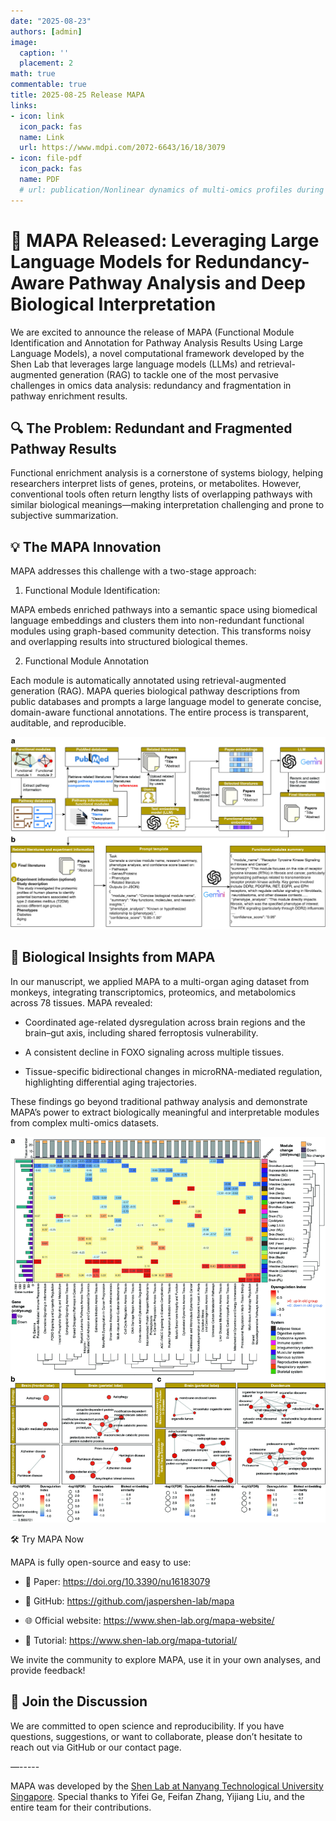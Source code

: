 ```yaml
---
date: "2025-08-23"
authors: [admin]
image:
  caption: ''
  placement: 2
math: true
commentable: true
title: 2025-08-25 Release MAPA
links:
- icon: link
  icon_pack: fas
  name: Link
  url: https://www.mdpi.com/2072-6643/16/18/3079
- icon: file-pdf
  icon_pack: fas
  name: PDF
  # url: publication/Nonlinear dynamics of multi-omics profiles during human aging.pdf
---
```



# 🚀 MAPA Released: Leveraging Large Language Models for Redundancy-Aware Pathway Analysis and Deep Biological Interpretation

We are excited to announce the release of MAPA (Functional Module Identification and Annotation for Pathway Analysis Results Using Large Language Models), a novel computational framework developed by the Shen Lab that leverages large language models (LLMs) and retrieval-augmented generation (RAG) to tackle one of the most pervasive challenges in omics data analysis: redundancy and fragmentation in pathway enrichment results.

## 🔍 The Problem: Redundant and Fragmented Pathway Results

Functional enrichment analysis is a cornerstone of systems biology, helping researchers interpret lists of genes, proteins, or metabolites. However, conventional tools often return lengthy lists of overlapping pathways with similar biological meanings—making interpretation challenging and prone to subjective summarization.

## 💡 The MAPA Innovation

MAPA addresses this challenge with a two-stage approach:

1. Functional Module Identification: 

MAPA embeds enriched pathways into a semantic space using biomedical language embeddings and clusters them into non-redundant functional modules using graph-based community detection. This transforms noisy and overlapping results into structured biological themes.

2. Functional Module Annotation

Each module is automatically annotated using retrieval-augmented generation (RAG). MAPA queries biological pathway descriptions from public databases and prompts a large language model to generate concise, domain-aware functional annotations. The entire process is transparent, auditable, and reproducible.

![](annotation.jpg)

## 🧪 Biological Insights from MAPA

In our manuscript, we applied MAPA to a multi-organ aging dataset from monkeys, integrating transcriptomics, proteomics, and metabolomics across 78 tissues. MAPA revealed:

* Coordinated age-related dysregulation across brain regions and the brain–gut axis, including shared ferroptosis vulnerability.
	
* A consistent decline in FOXO signaling across multiple tissues.
	
* Tissue-specific bidirectional changes in microRNA-mediated regulation, highlighting differential aging trajectories.

These findings go beyond traditional pathway analysis and demonstrate MAPA’s power to extract biologically meaningful and interpretable modules from complex multi-omics datasets.

![](Figure_6.jpg)

🛠️ Try MAPA Now

MAPA is fully open-source and easy to use:
	
* 📜 Paper: https://doi.org/10.3390/nu16183079
	
* 🔗 GitHub: https://github.com/jaspershen-lab/mapa
	
* 🌐 Official website: https://www.shen-lab.org/mapa-website/
	
* 📖 Tutorial: https://www.shen-lab.org/mapa-tutorial/

We invite the community to explore MAPA, use it in your own analyses, and provide feedback!

## 📢 Join the Discussion

We are committed to open science and reproducibility. If you have questions, suggestions, or want to collaborate, please don’t hesitate to reach out via GitHub or our contact page.

—-----

MAPA was developed by the [Shen Lab at Nanyang Technological University Singapore](https://www.shen-lab.org/). Special thanks to Yifei Ge, Feifan Zhang, Yijiang Liu, and the entire team for their contributions.
